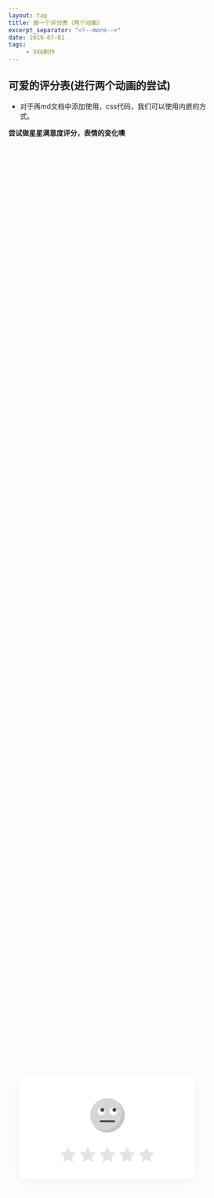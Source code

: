 ```yaml
---
layout: tag
title: 做一个评分表（两个动画）
excerpt_separator: "<!--more-->"
date: 2019-07-01
tags:
     - SVG制作
---
```


## 可爱的评分表(进行两个动画的尝试)
<!--more-->

- 对于再md文档中添加使用，css代码，我们可以使用内嵌的方式。

**尝试做星星满意度评分，表情的变化噢**
<div class="container">
  <div class="feedback">
    <div class="rating">
      <input type="radio" name="rating" id="rating-5">
      <label for="rating-5"></label>
      <input type="radio" name="rating" id="rating-4">
      <label for="rating-4"></label>
      <input type="radio" name="rating" id="rating-3">
      <label for="rating-3"></label>
      <input type="radio" name="rating" id="rating-2">
      <label for="rating-2"></label>
      <input type="radio" name="rating" id="rating-1">
      <label for="rating-1"></label>
      <div class="emoji-wrapper">
        <div class="emoji">
          <svg class="rating-0" xmlns="http://www.w3.org/2000/svg" viewBox="0 0 512 512">
          <circle cx="256" cy="256" r="256" fill="#ffd93b"/>
          <path d="M512 256c0 141.44-114.64 256-256 256-80.48 0-152.32-37.12-199.28-95.28 43.92 35.52 99.84 56.72 160.72 56.72 141.36 0 256-114.56 256-256 0-60.88-21.2-116.8-56.72-160.72C474.8 103.68 512 175.52 512 256z" fill="#f4c534"/>
          <ellipse transform="scale(-1) rotate(31.21 715.433 -595.455)" cx="166.318" cy="199.829" rx="56.146" ry="56.13" fill="#fff"/>
          <ellipse transform="rotate(-148.804 180.87 175.82)" cx="180.871" cy="175.822" rx="28.048" ry="28.08" fill="#3e4347"/>
          <ellipse transform="rotate(-113.778 194.434 165.995)" cx="194.433" cy="165.993" rx="8.016" ry="5.296" fill="#5a5f63"/>
          <ellipse transform="scale(-1) rotate(31.21 715.397 -1237.664)" cx="345.695" cy="199.819" rx="56.146" ry="56.13" fill="#fff"/>
          <ellipse transform="rotate(-148.804 360.25 175.837)" cx="360.252" cy="175.84" rx="28.048" ry="28.08" fill="#3e4347"/>
          <ellipse transform="scale(-1) rotate(66.227 254.508 -573.138)" cx="373.794" cy="165.987" rx="8.016" ry="5.296" fill="#5a5f63"/>
          <path d="M370.56 344.4c0 7.696-6.224 13.92-13.92 13.92H155.36c-7.616 0-13.92-6.224-13.92-13.92s6.304-13.92 13.92-13.92h201.296c7.696.016 13.904 6.224 13.904 13.92z" fill="#3e4347"/>
        </svg>
          <svg class="rating-1" xmlns="http://www.w3.org/2000/svg" viewBox="0 0 512 512">
          <circle cx="256" cy="256" r="256" fill="#ffd93b"/>
          <path d="M512 256A256 256 0 0 1 56.7 416.7a256 256 0 0 0 360-360c58.1 47 95.3 118.8 95.3 199.3z" fill="#f4c534"/>
          <path d="M328.4 428a92.8 92.8 0 0 0-145-.1 6.8 6.8 0 0 1-12-5.8 86.6 86.6 0 0 1 84.5-69 86.6 86.6 0 0 1 84.7 69.8c1.3 6.9-7.7 10.6-12.2 5.1z" fill="#3e4347"/>
          <path d="M269.2 222.3c5.3 62.8 52 113.9 104.8 113.9 52.3 0 90.8-51.1 85.6-113.9-2-25-10.8-47.9-23.7-66.7-4.1-6.1-12.2-8-18.5-4.2a111.8 111.8 0 0 1-60.1 16.2c-22.8 0-42.1-5.6-57.8-14.8-6.8-4-15.4-1.5-18.9 5.4-9 18.2-13.2 40.3-11.4 64.1z" fill="#f4c534"/>
          <path d="M357 189.5c25.8 0 47-7.1 63.7-18.7 10 14.6 17 32.1 18.7 51.6 4 49.6-26.1 89.7-67.5 89.7-41.6 0-78.4-40.1-82.5-89.7A95 95 0 0 1 298 174c16 9.7 35.6 15.5 59 15.5z" fill="#fff"/>
          <path d="M396.2 246.1a38.5 38.5 0 0 1-38.7 38.6 38.5 38.5 0 0 1-38.6-38.6 38.6 38.6 0 1 1 77.3 0z" fill="#3e4347"/>
          <path d="M380.4 241.1c-3.2 3.2-9.9 1.7-14.9-3.2-4.8-4.8-6.2-11.5-3-14.7 3.3-3.4 10-2 14.9 2.9 4.9 5 6.4 11.7 3 15z" fill="#fff"/>
          <path d="M242.8 222.3c-5.3 62.8-52 113.9-104.8 113.9-52.3 0-90.8-51.1-85.6-113.9 2-25 10.8-47.9 23.7-66.7 4.1-6.1 12.2-8 18.5-4.2 16.2 10.1 36.2 16.2 60.1 16.2 22.8 0 42.1-5.6 57.8-14.8 6.8-4 15.4-1.5 18.9 5.4 9 18.2 13.2 40.3 11.4 64.1z" fill="#f4c534"/>
          <path d="M155 189.5c-25.8 0-47-7.1-63.7-18.7-10 14.6-17 32.1-18.7 51.6-4 49.6 26.1 89.7 67.5 89.7 41.6 0 78.4-40.1 82.5-89.7A95 95 0 0 0 214 174c-16 9.7-35.6 15.5-59 15.5z" fill="#fff"/>
          <path d="M115.8 246.1a38.5 38.5 0 0 0 38.7 38.6 38.5 38.5 0 0 0 38.6-38.6 38.6 38.6 0 1 0-77.3 0z" fill="#3e4347"/>
          <path d="M131.6 241.1c3.2 3.2 9.9 1.7 14.9-3.2 4.8-4.8 6.2-11.5 3-14.7-3.3-3.4-10-2-14.9 2.9-4.9 5-6.4 11.7-3 15z" fill="#fff"/>
        </svg>
          <svg class="rating-2" xmlns="http://www.w3.org/2000/svg" viewBox="0 0 512 512">
          <circle cx="256" cy="256" r="256" fill="#ffd93b"/>
          <path d="M512 256A256 256 0 0 1 56.7 416.7a256 256 0 0 0 360-360c58.1 47 95.3 118.8 95.3 199.3z" fill="#f4c534"/>
          <path d="M336.6 403.2c-6.5 8-16 10-25.5 5.2a117.6 117.6 0 0 0-110.2 0c-9.4 4.9-19 3.3-25.6-4.6-6.5-7.7-4.7-21.1 8.4-28 45.1-24 99.5-24 144.6 0 13 7 14.8 19.7 8.3 27.4z" fill="#3e4347"/>
          <path d="M276.6 244.3a79.3 79.3 0 1 1 158.8 0 79.5 79.5 0 1 1-158.8 0z" fill="#fff"/>
          <circle cx="340" cy="260.4" r="36.2" fill="#3e4347"/>
          <g fill="#fff">
            <ellipse transform="rotate(-135 326.4 246.6)" cx="326.4" cy="246.6" rx="6.5" ry="10"/>
            <path d="M231.9 244.3a79.3 79.3 0 1 0-158.8 0 79.5 79.5 0 1 0 158.8 0z"/>
          </g>
          <circle cx="168.5" cy="260.4" r="36.2" fill="#3e4347"/>
          <ellipse transform="rotate(-135 182.1 246.7)" cx="182.1" cy="246.7" rx="10" ry="6.5" fill="#fff"/>
        </svg>
          <svg class="rating-3" xmlns="http://www.w3.org/2000/svg" viewBox="0 0 512 512">
    <circle cx="256" cy="256" r="256" fill="#ffd93b"/>
    <path d="M407.7 352.8a163.9 163.9 0 0 1-303.5 0c-2.3-5.5 1.5-12 7.5-13.2a780.8 780.8 0 0 1 288.4 0c6 1.2 9.9 7.7 7.6 13.2z" fill="#3e4347"/>
    <path d="M512 256A256 256 0 0 1 56.7 416.7a256 256 0 0 0 360-360c58.1 47 95.3 118.8 95.3 199.3z" fill="#f4c534"/>
    <g fill="#fff">
      <path d="M115.3 339c18.2 29.6 75.1 32.8 143.1 32.8 67.1 0 124.2-3.2 143.2-31.6l-1.5-.6a780.6 780.6 0 0 0-284.8-.6z"/>
      <ellipse cx="356.4" cy="205.3" rx="81.1" ry="81"/>
    </g>
    <ellipse cx="356.4" cy="205.3" rx="44.2" ry="44.2" fill="#3e4347"/>
    <g fill="#fff">
      <ellipse transform="scale(-1) rotate(45 454 -906)" cx="375.3" cy="188.1" rx="12" ry="8.1"/>
      <ellipse cx="155.6" cy="205.3" rx="81.1" ry="81"/>
    </g>
    <ellipse cx="155.6" cy="205.3" rx="44.2" ry="44.2" fill="#3e4347"/>
    <ellipse transform="scale(-1) rotate(45 454 -421.3)" cx="174.5" cy="188" rx="12" ry="8.1" fill="#fff"/>
  </svg>
          <svg class="rating-4" xmlns="http://www.w3.org/2000/svg" viewBox="0 0 512 512">
          <circle cx="256" cy="256" r="256" fill="#ffd93b"/>
          <path d="M512 256A256 256 0 0 1 56.7 416.7a256 256 0 0 0 360-360c58.1 47 95.3 118.8 95.3 199.3z" fill="#f4c534"/>
          <path d="M232.3 201.3c0 49.2-74.3 94.2-74.3 94.2s-74.4-45-74.4-94.2a38 38 0 0 1 74.4-11.1 38 38 0 0 1 74.3 11.1z" fill="#e24b4b"/>
          <path d="M96.1 173.3a37.7 37.7 0 0 0-12.4 28c0 49.2 74.3 94.2 74.3 94.2C80.2 229.8 95.6 175.2 96 173.3z" fill="#d03f3f"/>
          <path d="M215.2 200c-3.6 3-9.8 1-13.8-4.1-4.2-5.2-4.6-11.5-1.2-14.1 3.6-2.8 9.7-.7 13.9 4.4 4 5.2 4.6 11.4 1.1 13.8z" fill="#fff"/>
          <path d="M428.4 201.3c0 49.2-74.4 94.2-74.4 94.2s-74.3-45-74.3-94.2a38 38 0 0 1 74.4-11.1 38 38 0 0 1 74.3 11.1z" fill="#e24b4b"/>
          <path d="M292.2 173.3a37.7 37.7 0 0 0-12.4 28c0 49.2 74.3 94.2 74.3 94.2-77.8-65.7-62.4-120.3-61.9-122.2z" fill="#d03f3f"/>
          <path d="M411.3 200c-3.6 3-9.8 1-13.8-4.1-4.2-5.2-4.6-11.5-1.2-14.1 3.6-2.8 9.7-.7 13.9 4.4 4 5.2 4.6 11.4 1.1 13.8z" fill="#fff"/>
          <path d="M381.7 374.1c-30.2 35.9-75.3 64.4-125.7 64.4s-95.4-28.5-125.8-64.2a17.6 17.6 0 0 1 16.5-28.7 627.7 627.7 0 0 0 218.7-.1c16.2-2.7 27 16.1 16.3 28.6z" fill="#3e4347"/>
          <path d="M256 438.5c25.7 0 50-7.5 71.7-19.5-9-33.7-40.7-43.3-62.6-31.7-29.7 15.8-62.8-4.7-75.6 34.3 20.3 10.4 42.8 17 66.5 17z" fill="#e24b4b"/>
        </svg>
          <svg class="rating-5" xmlns="http://www.w3.org/2000/svg" viewBox="0 0 512 512">
          <g fill="#ffd93b">
            <circle cx="256" cy="256" r="256"/>
            <path d="M512 256A256 256 0 0 1 56.8 416.7a256 256 0 0 0 360-360c58 47 95.2 118.8 95.2 199.3z"/>
          </g>
          <path d="M512 99.4v165.1c0 11-8.9 19.9-19.7 19.9h-187c-13 0-23.5-10.5-23.5-23.5v-21.3c0-12.9-8.9-24.8-21.6-26.7-16.2-2.5-30 10-30 25.5V261c0 13-10.5 23.5-23.5 23.5h-187A19.7 19.7 0 0 1 0 264.7V99.4c0-10.9 8.8-19.7 19.7-19.7h472.6c10.8 0 19.7 8.7 19.7 19.7z" fill="#e9eff4"/>
          <path d="M204.6 138v88.2a23 23 0 0 1-23 23H58.2a23 23 0 0 1-23-23v-88.3a23 23 0 0 1 23-23h123.4a23 23 0 0 1 23 23z" fill="#45cbea"/>
          <path d="M476.9 138v88.2a23 23 0 0 1-23 23H330.3a23 23 0 0 1-23-23v-88.3a23 23 0 0 1 23-23h123.4a23 23 0 0 1 23 23z" fill="#e84d88"/>
          <g fill="#38c0dc">
            <path d="M95.2 114.9l-60 60v15.2l75.2-75.2zM123.3 114.9L35.1 203v23.2c0 1.8.3 3.7.7 5.4l116.8-116.7h-29.3z"/>
          </g>
          <g fill="#d23f77">
            <path d="M373.3 114.9l-66 66V196l81.3-81.2zM401.5 114.9l-94.1 94v17.3c0 3.5.8 6.8 2.2 9.8l121.1-121.1h-29.2z"/>
          </g>
          <path d="M329.5 395.2c0 44.7-33 81-73.4 81-40.7 0-73.5-36.3-73.5-81s32.8-81 73.5-81c40.5 0 73.4 36.3 73.4 81z" fill="#3e4347"/>
          <path d="M256 476.2a70 70 0 0 0 53.3-25.5 34.6 34.6 0 0 0-58-25 34.4 34.4 0 0 0-47.8 26 69.9 69.9 0 0 0 52.6 24.5z" fill="#e24b4b"/>
          <path d="M290.3 434.8c-1 3.4-5.8 5.2-11 3.9s-8.4-5.1-7.4-8.7c.8-3.3 5.7-5 10.7-3.8 5.1 1.4 8.5 5.3 7.7 8.6z" fill="#fff" opacity=".2"/>
        </svg>
        </div>
      </div>
    </div>
  </div>
</div>

<style>
* { box-sizing: border-box; }
.container {
  background-image: url("https://www.toptal.com/designers/subtlepatterns/patterns/concrete-texture.png");
  display: flex;
  flex-wrap: wrap;
  height: 100vh;
  align-items: center;
  justify-content: center;
  padding: 0 20px;
}

.rating {
  display: flex;
  width: 100%;
  justify-content: center;
  overflow: hidden;
  flex-direction: row-reverse;
  height: 150px;
  position: relative;
}

.rating-0 {
  filter: grayscale(100%);
}

.rating > input {
  display: none;
}

.rating > label {
  cursor: pointer;
  width: 40px;
  height: 40px;
  margin-top: auto;
  background-image: url("data:image/svg+xml;charset=UTF-8,%3csvg xmlns='http://www.w3.org/2000/svg' width='126.729' height='126.73'%3e%3cpath fill='%23e3e3e3' d='M121.215 44.212l-34.899-3.3c-2.2-.2-4.101-1.6-5-3.7l-12.5-30.3c-2-5-9.101-5-11.101 0l-12.4 30.3c-.8 2.1-2.8 3.5-5 3.7l-34.9 3.3c-5.2.5-7.3 7-3.4 10.5l26.3 23.1c1.7 1.5 2.4 3.7 1.9 5.9l-7.9 32.399c-1.2 5.101 4.3 9.3 8.9 6.601l29.1-17.101c1.9-1.1 4.2-1.1 6.1 0l29.101 17.101c4.6 2.699 10.1-1.4 8.899-6.601l-7.8-32.399c-.5-2.2.2-4.4 1.9-5.9l26.3-23.1c3.8-3.5 1.6-10-3.6-10.5z'/%3e%3c/svg%3e");
  background-repeat: no-repeat;
  background-position: center;
  background-size: 76%;
  transition: .3s;
}

.rating > input:checked ~ label,
.rating > input:checked ~ label ~ label {
  background-image: url("data:image/svg+xml;charset=UTF-8,%3csvg xmlns='http://www.w3.org/2000/svg' width='126.729' height='126.73'%3e%3cpath fill='%23fcd93a' d='M121.215 44.212l-34.899-3.3c-2.2-.2-4.101-1.6-5-3.7l-12.5-30.3c-2-5-9.101-5-11.101 0l-12.4 30.3c-.8 2.1-2.8 3.5-5 3.7l-34.9 3.3c-5.2.5-7.3 7-3.4 10.5l26.3 23.1c1.7 1.5 2.4 3.7 1.9 5.9l-7.9 32.399c-1.2 5.101 4.3 9.3 8.9 6.601l29.1-17.101c1.9-1.1 4.2-1.1 6.1 0l29.101 17.101c4.6 2.699 10.1-1.4 8.899-6.601l-7.8-32.399c-.5-2.2.2-4.4 1.9-5.9l26.3-23.1c3.8-3.5 1.6-10-3.6-10.5z'/%3e%3c/svg%3e");
}


.rating > input:not(:checked) ~ label:hover,
.rating > input:not(:checked) ~ label:hover ~ label {
  background-image: url("data:image/svg+xml;charset=UTF-8,%3csvg xmlns='http://www.w3.org/2000/svg' width='126.729' height='126.73'%3e%3cpath fill='%23d8b11e' d='M121.215 44.212l-34.899-3.3c-2.2-.2-4.101-1.6-5-3.7l-12.5-30.3c-2-5-9.101-5-11.101 0l-12.4 30.3c-.8 2.1-2.8 3.5-5 3.7l-34.9 3.3c-5.2.5-7.3 7-3.4 10.5l26.3 23.1c1.7 1.5 2.4 3.7 1.9 5.9l-7.9 32.399c-1.2 5.101 4.3 9.3 8.9 6.601l29.1-17.101c1.9-1.1 4.2-1.1 6.1 0l29.101 17.101c4.6 2.699 10.1-1.4 8.899-6.601l-7.8-32.399c-.5-2.2.2-4.4 1.9-5.9l26.3-23.1c3.8-3.5 1.6-10-3.6-10.5z'/%3e%3c/svg%3e");
}

.emoji-wrapper {
  width: 100%;
  text-align: center;
  height: 100px;
  overflow: hidden;
  position: absolute;
  top: 0;
  left: 0;
}

.emoji-wrapper:before,
.emoji-wrapper:after{
  content: "";
  height: 15px;
  width: 100%;
  position: absolute;
  left: 0;
  z-index: 1;
}

.emoji-wrapper:before {
  top: 0;
  background: linear-gradient(to bottom, rgba(255,255,255,1) 0%,rgba(255,255,255,1) 35%,rgba(255,255,255,0) 100%);
}

.emoji-wrapper:after{
  bottom: 0;
  background: linear-gradient(to top, rgba(255,255,255,1) 0%,rgba(255,255,255,1) 35%,rgba(255,255,255,0) 100%);
}

.emoji {
  display: flex;
  flex-direction: column;
  align-items: center;
  transition: .3s;
}

.emoji > svg {
  margin: 15px 0; 
  width: 70px;
  height: 70px;
  flex-shrink: 0;
}

#rating-1:checked ~ .emoji-wrapper > .emoji { transform: translateY(-100px); }
#rating-2:checked ~ .emoji-wrapper > .emoji { transform: translateY(-200px); }
#rating-3:checked ~ .emoji-wrapper > .emoji { transform: translateY(-300px); }
#rating-4:checked ~ .emoji-wrapper > .emoji { transform: translateY(-400px); }
#rating-5:checked ~ .emoji-wrapper > .emoji { transform: translateY(-500px); }

.feedback {
  max-width: 360px;
  background-color: #fff;
  width: 100%;
  padding: 30px;
  border-radius: 8px;
  display: flex;
  flex-direction: column;
  flex-wrap: wrap;
  align-items: center;
  box-shadow: 0 4px 30px rgba(0,0,0,.05);
}
</style>
